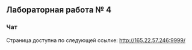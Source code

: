 ## Лабораторная работа № 4
### Чат
Страница доступна по следующей ссылке: 
http://165.22.57.246:9999/
